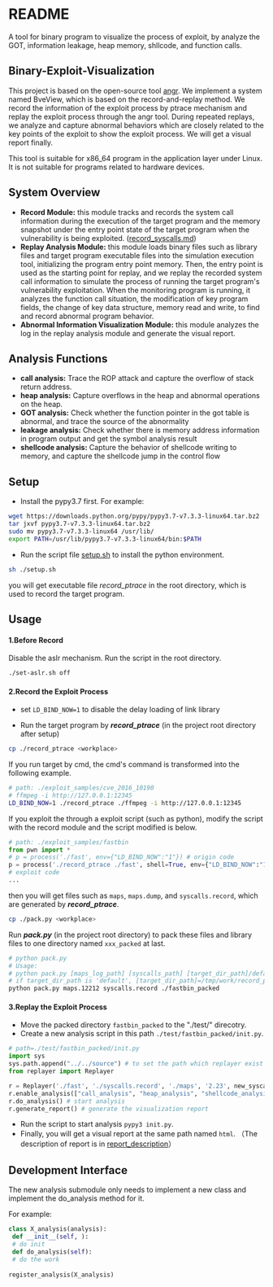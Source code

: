 # README

A tool for binary program to visualize the process of exploit, by analyze the GOT, information leakage, heap memory, shllcode, and function calls.

##  Binary-Exploit-Visualization

This project is based on the open-source tool [angr](https://github.com/angr/angr). We implement a system named BveView, which is based on the record-and-replay method. We record the information of the exploit process by ptrace mechanism and replay the exploit process through the angr tool. During repeated replays, we analyze and capture abnormal behaviors which are closely related to the key points of the exploit to show the exploit process. We will get a visual report finally.

This tool is suitable for x86_64 program in the application layer under Linux. It is not suitable for programs related to hardware devices.

## System Overview
+ **Record Module:**  this module tracks and records the system call information during the execution of the target program and the memory snapshot under the entry point state of the target program when the vulnerability is being exploited. ([record_syscalls.md](./doc/record_syscalls.md))
+ **Replay Analysis Module:** this module loads binary files such as library files and target program executable files into the
simulation execution tool, initializing the program entry point memory. Then, the entry point is used as the starting point for replay, and we replay the recorded system call information to simulate the process of running the target program's vulnerability exploitation. When the monitoring program is running, it analyzes the function call situation, the modification of key program fields, the change of key data structure, memory read and write, to find and record abnormal program behavior.
+ **Abnormal Information Visualization Module:** this module analyzes the log in the replay analysis module and generate the visual report.

## Analysis Functions
+ **call analysis:** Trace the ROP attack and capture the overflow of stack return address.
+ **heap analysis:** Capture overflows in the heap and abnormal operations on the heap.
+ **GOT analysis:** Check whether the function pointer in the got table is abnormal, and trace the source of the abnormality
+ **leakage analysis:** Check whether there is memory address information in program output and get the symbol analysis result
+ **shellcode analysis:** Capture the behavior of shellcode writing to memory, and capture the shellcode jump in the control flow

## Setup
+ Install the pypy3.7 first. For example:
```bash
wget https://downloads.python.org/pypy/pypy3.7-v7.3.3-linux64.tar.bz2
tar jxvf pypy3.7-v7.3.3-linux64.tar.bz2
sudo mv pypy3.7-v7.3.3-linux64 /usr/lib/
export PATH=/usr/lib/pypy3.7-v7.3.3-linux64/bin:$PATH
```
+ Run the script file [setup.sh](./setup.sh) to install the python environment.

```bash
sh ./setup.sh
```

you will get  executable file *record_ptrace* in the root directory, which is used to record the target program.

## Usage

#### 1.Before Record

Disable the aslr mechanism. Run the script in the root directory.
```bash
./set-aslr.sh off
```

#### 2.Record the Exploit Process

+ set ``LD_BIND_NOW=1`` to disable the delay loading of link library

+ Run the target program by ***record_ptrace*** (in the project root directory after setup)

```bash
cp ./record_ptrace <workplace>
```

If you run target by cmd, the cmd's command is transformed into the following example. 

```bash
# path: ./exploit_samples/cve_2016_10190
# ffmpeg -i http://127.0.0.1:12345
LD_BIND_NOW=1 ./record_ptrace ./ffmpeg -i http://127.0.0.1:12345
```

If you exploit the through a exploit script (such as python), modify the script with the record module and the script modified is below.

```python
# path: ./exploit_samples/fastbin
from pwn import *
# p = process('./fast', env={"LD_BIND_NOW":"1"}) # origin code
p = process('./record_ptrace ./fast', shell=True, env={"LD_BIND_NOW":"1"}) # modified code
# exploit code
...
```
then you will get files such as ``maps``, ``maps.dump``, and ``syscalls.record``, which are generated by ***record_ptrace***.

```bash
cp ./pack.py <workplace>
```

Run ***pack.py*** (in the project root directory) to pack these files and library files to one directory named ``xxx_packed`` at last.

```bash
# python pack.py 
# Usage:
# python pack.py [maps_log_path] [syscalls_path] [target_dir_path]/default
# if target_dir_path is 'default', [target_dir_path]=/tmp/work/record_packed
python pack.py maps.12212 syscalls.record ./fastbin_packed
```

#### 3.Replay the Exploit Process

+ Move the packed directory ``fastbin_packed`` to the "./test/" direcotry. 
+ Create a new analysis script in this path ``./test/fastbin_packed/init.py``.

```python
# path=./test/fastbin_packed/init.py
import sys
sys.path.append("../../source") # to set the path which replayer exist in
from replayer import Replayer

r = Replayer('./fast', './syscalls.record', './maps', '2.23', new_syscall=True)
r.enable_analysis(["call_analysis", "heap_analysis", "shellcode_analysis", "got_analysis", "leak_analysis"]) # The analysis module can be combined arbitrarily according to the characteristics of the target program
r.do_analysis() # start analysis
r.generate_report() # generate the visualization report
```

+ Run the script to start analysis ``pypy3 init.py``.
+ Finally, you will get a visual report at the same path named ``html``. （The description of report is in [report_description](./doc/report_description.md)）

## Development Interface

The new analysis submodule only needs to implement a new class and implement the do_analysis method for it. 

For example:

```python
class X_analysis(analysis):
 def __init__(self, ):
 # do init
 def do_analysis(self):
 # do the work
 
register_analysis(X_analysis)
```
